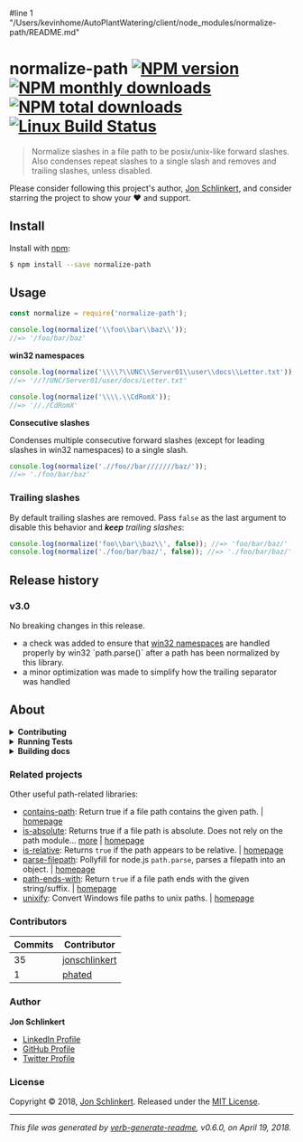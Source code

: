 #line 1 "/Users/kevinhome/AutoPlantWatering/client/node_modules/normalize-path/README.md"
# normalize-path [![NPM version](https://img.shields.io/npm/v/normalize-path.svg?style=flat)](https://www.npmjs.com/package/normalize-path) [![NPM monthly downloads](https://img.shields.io/npm/dm/normalize-path.svg?style=flat)](https://npmjs.org/package/normalize-path) [![NPM total downloads](https://img.shields.io/npm/dt/normalize-path.svg?style=flat)](https://npmjs.org/package/normalize-path) [![Linux Build Status](https://img.shields.io/travis/jonschlinkert/normalize-path.svg?style=flat&label=Travis)](https://travis-ci.org/jonschlinkert/normalize-path)

> Normalize slashes in a file path to be posix/unix-like forward slashes. Also condenses repeat slashes to a single slash and removes and trailing slashes, unless disabled.

Please consider following this project's author, [Jon Schlinkert](https://github.com/jonschlinkert), and consider starring the project to show your :heart: and support.

## Install

Install with [npm](https://www.npmjs.com/):

```sh
$ npm install --save normalize-path
```

## Usage

```js
const normalize = require('normalize-path');

console.log(normalize('\\foo\\bar\\baz\\')); 
//=> '/foo/bar/baz'
```

**win32 namespaces**

```js
console.log(normalize('\\\\?\\UNC\\Server01\\user\\docs\\Letter.txt')); 
//=> '//?/UNC/Server01/user/docs/Letter.txt'

console.log(normalize('\\\\.\\CdRomX')); 
//=> '//./CdRomX'
```

**Consecutive slashes**

Condenses multiple consecutive forward slashes (except for leading slashes in win32 namespaces) to a single slash.

```js
console.log(normalize('.//foo//bar///////baz/')); 
//=> './foo/bar/baz'
```

### Trailing slashes

By default trailing slashes are removed. Pass `false` as the last argument to disable this behavior and _**keep** trailing slashes_:

```js
console.log(normalize('foo\\bar\\baz\\', false)); //=> 'foo/bar/baz/'
console.log(normalize('./foo/bar/baz/', false)); //=> './foo/bar/baz/'
```

## Release history

### v3.0

No breaking changes in this release.

* a check was added to ensure that [win32 namespaces](https://msdn.microsoft.com/library/windows/desktop/aa365247(v=vs.85).aspx#namespaces) are handled properly by win32 `path.parse()` after a path has been normalized by this library.
* a minor optimization was made to simplify how the trailing separator was handled

## About

<details>
<summary><strong>Contributing</strong></summary>

Pull requests and stars are always welcome. For bugs and feature requests, [please create an issue](../../issues/new).

</details>

<details>
<summary><strong>Running Tests</strong></summary>

Running and reviewing unit tests is a great way to get familiarized with a library and its API. You can install dependencies and run tests with the following command:

```sh
$ npm install && npm test
```

</details>

<details>
<summary><strong>Building docs</strong></summary>

_(This project's readme.md is generated by [verb](https://github.com/verbose/verb-generate-readme), please don't edit the readme directly. Any changes to the readme must be made in the [.verb.md](.verb.md) readme template.)_

To generate the readme, run the following command:

```sh
$ npm install -g verbose/verb#dev verb-generate-readme && verb
```

</details>

### Related projects

Other useful path-related libraries:

* [contains-path](https://www.npmjs.com/package/contains-path): Return true if a file path contains the given path. | [homepage](https://github.com/jonschlinkert/contains-path "Return true if a file path contains the given path.")
* [is-absolute](https://www.npmjs.com/package/is-absolute): Returns true if a file path is absolute. Does not rely on the path module… [more](https://github.com/jonschlinkert/is-absolute) | [homepage](https://github.com/jonschlinkert/is-absolute "Returns true if a file path is absolute. Does not rely on the path module and can be used as a polyfill for node.js native `path.isAbolute`.")
* [is-relative](https://www.npmjs.com/package/is-relative): Returns `true` if the path appears to be relative. | [homepage](https://github.com/jonschlinkert/is-relative "Returns `true` if the path appears to be relative.")
* [parse-filepath](https://www.npmjs.com/package/parse-filepath): Pollyfill for node.js `path.parse`, parses a filepath into an object. | [homepage](https://github.com/jonschlinkert/parse-filepath "Pollyfill for node.js `path.parse`, parses a filepath into an object.")
* [path-ends-with](https://www.npmjs.com/package/path-ends-with): Return `true` if a file path ends with the given string/suffix. | [homepage](https://github.com/jonschlinkert/path-ends-with "Return `true` if a file path ends with the given string/suffix.")
* [unixify](https://www.npmjs.com/package/unixify): Convert Windows file paths to unix paths. | [homepage](https://github.com/jonschlinkert/unixify "Convert Windows file paths to unix paths.")

### Contributors

| **Commits** | **Contributor** | 
| --- | --- |
| 35 | [jonschlinkert](https://github.com/jonschlinkert) |
| 1 | [phated](https://github.com/phated) |

### Author

**Jon Schlinkert**

* [LinkedIn Profile](https://linkedin.com/in/jonschlinkert)
* [GitHub Profile](https://github.com/jonschlinkert)
* [Twitter Profile](https://twitter.com/jonschlinkert)

### License

Copyright © 2018, [Jon Schlinkert](https://github.com/jonschlinkert).
Released under the [MIT License](LICENSE).

***

_This file was generated by [verb-generate-readme](https://github.com/verbose/verb-generate-readme), v0.6.0, on April 19, 2018._